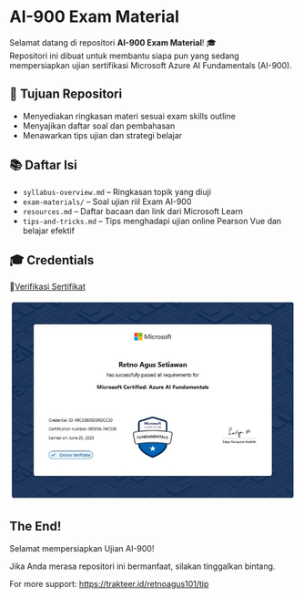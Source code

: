 # AI-900 Exam Material

Selamat datang di repositori **AI-900 Exam Material**! 🎓  
Repositori ini dibuat untuk membantu siapa pun yang sedang mempersiapkan ujian sertifikasi Microsoft Azure AI Fundamentals (AI-900).

## 🧠 Tujuan Repositori

- Menyediakan ringkasan materi sesuai exam skills outline
- Menyajikan daftar soal dan pembahasan
- Menawarkan tips ujian dan strategi belajar

## 📚 Daftar Isi

- `syllabus-overview.md` – Ringkasan topik yang diuji
- `exam-materials/` – Soal ujian riil Exam AI-900
- `resources.md` – Daftar bacaan dan link dari Microsoft Learn
- `tips-and-tricks.md` – Tips menghadapi ujian online Pearson Vue dan belajar efektif

## 🎓 Credentials
🔗[Verifikasi Sertifikat](https://learn.microsoft.com/en-us/users/retnoagussetiawan/credentials/49c03b05d89dcc30) 

![Sertifikat AI-900](Cert-MCF-AI-900.jpg)

## The End!
Selamat mempersiapkan Ujian AI-900!

Jika Anda merasa repositori ini bermanfaat, silakan tinggalkan bintang.

For more support: https://trakteer.id/retnoagus101/tip

